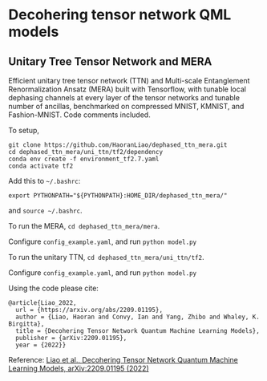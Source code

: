 # Decohering tensor network QML models
## Unitary Tree Tensor Network and MERA



Efficient unitary tree tensor network (TTN) and Multi-scale Entanglement Renormalization Ansatz (MERA) built with Tensorflow, with tunable local dephasing channels at every layer of the tensor networks and tunable number of ancillas, benchmarked on compressed MNIST, KMNIST, and Fashion-MNIST. Code comments included.

To setup, 
```
git clone https://github.com/HaoranLiao/dephased_ttn_mera.git
cd dephased_ttn_mera/uni_ttn/tf2/dependency
conda env create -f environment_tf2.7.yaml
conda activate tf2
```

Add this to ```~/.bashrc```:

```export PYTHONPATH="${PYTHONPATH}:HOME_DIR/dephased_ttn_mera/"```

and ```source ~/.bashrc```.

To run the MERA,
```cd dephased_ttn_mera/mera```.


Configure ```config_example.yaml```, and run
```python model.py```


To run the unitary TTN,
```cd dephased_ttn_mera/uni_ttn/tf2```.


Configure ```config_example.yaml```, and run
```python model.py```




<!-- {% raw %} -->
Using the code please cite:
```
@article{Liao_2022,
  url = {https://arxiv.org/abs/2209.01195},
  author = {Liao, Haoran and Convy, Ian and Yang, Zhibo and Whaley, K. Birgitta},
  title = {Decohering Tensor Network Quantum Machine Learning Models},
  publisher = {arXiv:2209.01195},
  year = {2022}}
```

Reference: [Liao et al., Decohering Tensor Network Quantum Machine Learning Models, arXiv:2209.01195 (2022)](https://arxiv.org/abs/2209.01195)
<!-- {% endraw %} -->
